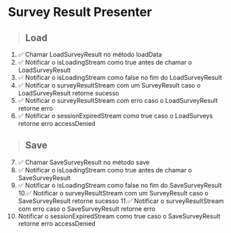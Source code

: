 # Survey Result Presenter

> ## Load
1. ✅ Chamar LoadSurveyResult no método loadData
2. ✅ Notificar o isLoadingStream como true antes de chamar o LoadSurveyResult
3. ✅ Notificar o isLoadingStream como false no fim do LoadSurveyResult
4. ✅ Notificar o surveyResultStream com um SurveyResult caso o LoadSurveyResult retorne sucesso
5. ✅ Notificar o surveyResultStream com erro caso o LoadSurveyResult retorne erro
6. ✅ Notificar o sessionExpiredStream como true caso o LoadSurveys retorne erro accessDenied

> ## Save
7. ✅ Chamar SaveSurveyResult no método save
8. ✅ Notificar o isLoadingStream como true antes de chamar o SaveSurveyResult
9. ✅ Notificar o isLoadingStream como false no fim do SaveSurveyResult
10.✅ Notificar o surveyResultStream com um SurveyResult caso o SaveSurveyResult retorne sucesso
11.✅ Notificar o surveyResultStream com erro caso o SaveSurveyResult retorne erro
12. Notificar o sessionExpiredStream como true caso o SaveSurveyResult retorne erro accessDenied